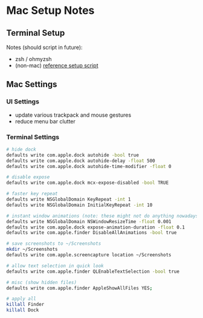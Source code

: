 # Mac Setup Notes

## Terminal Setup
Notes (should script in future):
- zsh / ohmyzsh
- (non-mac) [reference setup script](https://github.com/TaiPhamD/zsh_addons/blob/main/install.sh)

## Mac Settings
### UI Settings
- update various trackpack and mouse gestures
- reduce menu bar clutter

### Terminal Settings
```bash
# hide dock
defaults write com.apple.dock autohide -bool true
defaults write com.apple.dock autohide-delay -float 500
defaults write com.apple.dock autohide-time-modifier -float 0

# disable expose
defaults write com.apple.dock mcx-expose-disabled -bool TRUE

# faster key repeat
defaults write NSGlobalDomain KeyRepeat -int 1
defaults write NSGlobalDomain InitialKeyRepeat -int 10

# instant window animations (note: these might not do anything nowadays)
defaults write NSGlobalDomain NSWindowResizeTime -float 0.001
defaults write com.apple.dock expose-animation-duration -float 0.1
defaults write com.apple.finder DisableAllAnimations -bool true

# save screenshots to ~/Screenshots
mkdir ~/Screenshots
defaults write com.apple.screencapture location ~/Screenshots

# allow text selection in quick look
defaults write com.apple.finder QLEnableTextSelection -bool true

# misc (show hidden files)
defaults write com.apple.finder AppleShowAllFiles YES; 

# apply all
killall Finder
killall Dock
```

